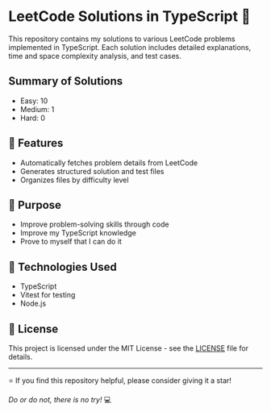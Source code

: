 # LeetCode Solutions in TypeScript 🚀

This repository contains my solutions to various LeetCode problems implemented in TypeScript.
Each solution includes detailed explanations, time and space complexity analysis, and test cases.

## Summary of Solutions
- Easy: 10
- Medium: 1
- Hard: 0

## 🚀 Features

- Automatically fetches problem details from LeetCode
- Generates structured solution and test files
- Organizes files by difficulty level

## 🎯 Purpose

- Improve problem-solving skills through code
- Improve my TypeScript knowledge
- Prove to myself that I can do it 

## 🔧 Technologies Used

- TypeScript
- Vitest for testing
- Node.js

## 📜 License

This project is licensed under the MIT License - see the [LICENSE](LICENSE) file for details.

---

⭐️ If you find this repository helpful, please consider giving it a star!

*Do or do not, there is no try!* 💻
